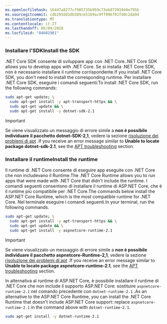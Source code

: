 ```yaml
---
ms.openlocfilehash: 164d7a8277cf985735b959c73eb87391944e795b
ms.sourcegitcommit: cdb295dd1db589ce5169ac9ff096f01fd0c2da9d
ms.translationtype: MT
ms.contentlocale: it-IT
ms.lasthandoff: 06/09/2020
ms.locfileid: "84602901"
---
```


### <a name="install-the-sdk"></a><span data-ttu-id="2d792-101">Installare l'SDK</span><span class="sxs-lookup"><span data-stu-id="2d792-101">Install the SDK</span></span>

<span data-ttu-id="2d792-102">.NET Core SDK consente di sviluppare app con .NET Core.</span><span class="sxs-lookup"><span data-stu-id="2d792-102">.NET Core SDK allows you to develop apps with .NET Core.</span></span> <span data-ttu-id="2d792-103">Se si installa .NET Core SDK, non è necessario installare il runtime corrispondente.</span><span class="sxs-lookup"><span data-stu-id="2d792-103">If you install .NET Core SDK, you don't need to install the corresponding runtime.</span></span> <span data-ttu-id="2d792-104">Per installare .NET Core SDK, eseguire i comandi seguenti:</span><span class="sxs-lookup"><span data-stu-id="2d792-104">To install .NET Core SDK, run the following commands:</span></span>

```bash
sudo apt-get update; \
  sudo apt-get install -y apt-transport-https && \
  sudo apt-get update && \
  sudo apt-get install -y dotnet-sdk-2.1
```

> [!IMPORTANT]
> <span data-ttu-id="2d792-105">Se viene visualizzato un messaggio di errore simile a **non è possibile individuare il pacchetto dotnet-SDK-2,1**, vedere la sezione [risoluzione dei problemi di apt](#apt-troubleshooting) .</span><span class="sxs-lookup"><span data-stu-id="2d792-105">If you receive an error message similar to **Unable to locate package dotnet-sdk-2.1**, see the [APT troubleshooting](#apt-troubleshooting) section.</span></span>

### <a name="install-the-runtime"></a><span data-ttu-id="2d792-106">Installare il runtime</span><span class="sxs-lookup"><span data-stu-id="2d792-106">Install the runtime</span></span>

<span data-ttu-id="2d792-107">Il runtime di .NET Core consente di eseguire app eseguite con .NET Core che non includevano il Runtime.</span><span class="sxs-lookup"><span data-stu-id="2d792-107">The .NET Core Runtime allows you to run apps that were made with .NET Core that didn't include the runtime.</span></span> <span data-ttu-id="2d792-108">I comandi seguenti consentono di installare il runtime di ASP.NET Core, che è il runtime più compatibile per .NET Core.</span><span class="sxs-lookup"><span data-stu-id="2d792-108">The commands below install the ASP.NET Core Runtime, which is the most compatible runtime for .NET Core.</span></span> <span data-ttu-id="2d792-109">Nel terminale eseguire i comandi seguenti.</span><span class="sxs-lookup"><span data-stu-id="2d792-109">In your terminal, run the following commands.</span></span>

```bash
sudo apt-get update; \
  sudo apt-get install -y apt-transport-https && \
  sudo apt-get update && \
  sudo apt-get install -y aspnetcore-runtime-2.1
```

> [!IMPORTANT]
> <span data-ttu-id="2d792-110">Se viene visualizzato un messaggio di errore simile a **non è possibile individuare il pacchetto aspnetcore-Runtime-2,1**, vedere la sezione [risoluzione dei problemi di apt](#apt-troubleshooting) .</span><span class="sxs-lookup"><span data-stu-id="2d792-110">If you receive an error message similar to **Unable to locate package aspnetcore-runtime-2.1**, see the [APT troubleshooting](#apt-troubleshooting) section.</span></span>

<span data-ttu-id="2d792-111">In alternativa al runtime di ASP.NET Core, è possibile installare il runtime di .NET Core che non include il supporto ASP.NET Core: sostituire `aspnetcore-runtime-2.1` nel comando precedente con `dotnet-runtime-2.1` .</span><span class="sxs-lookup"><span data-stu-id="2d792-111">As an alternative to the ASP.NET Core Runtime, you can install the .NET Core Runtime that doesn't include ASP.NET Core support: replace `aspnetcore-runtime-2.1` in the command above with `dotnet-runtime-2.1`.</span></span>

```bash
sudo apt-get install -y dotnet-runtime-2.1
```
